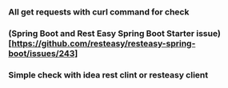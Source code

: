 ### All get requests with curl command for check

### (Spring Boot and Rest Easy Spring Boot Starter issue)[https://github.com/resteasy/resteasy-spring-boot/issues/243]

### Simple check with idea rest clint or resteasy client

